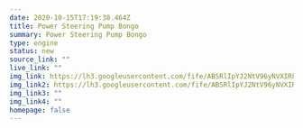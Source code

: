 ```yaml
---
date: 2020-10-15T17:19:38.464Z
title: Power Steering Pump Bongo
summary: Power Steering Pump Bongo
type: engine
status: new
source_link: ""
live_link: ""
img_link: https://lh3.googleusercontent.com/fife/ABSRlIpYJ2NtV96yNVXIRk81vspt3NE56LXUdQkWUS4W2EThb6Ar1GSLIPzQcSCL7sGaV_yHwzfWf3aXwazzEeH-j2dCEfJZS9MMJPsHzo98G-3e1Q-VejHiz6i5P0i0SS61sG31W7h-24Hd-g5UgUeyygpe3lCbkhgqFUHPXocPLvct0tVKFojq8KVFmjYYaoWj7Isp-PebFAoRlevCIksUAg4ra83afkfQYpzTb2kb3eKw7m7YDwuaq_g3uEM9njSEW9MtrQLkuP9gJxtlfdc9fGzqMOflfiWlfibpjJFoeKt2uwGaHKQPWjfa8vfzZKoNUKSTQFDjFb8J5GftdQ4G-sGTIkLb9w3iSG4ViGSnJ12Bgu2XMhKd0vKHGNSCUru_wHFtm45642NDOqqF1DaUKRofn0cATxwqKpRHfa9WvuikWHA1NQ-YpemViQdowAkeWpf-W-vuhr5E8JiwW80G43jFsTKlKx7tKlSWRP3vFowN-DsJwVeUckRRSyDwAhoPHiLWHLvgnLSQYTINpVu0kHf4tOc4wi-NMN6kRafl5tGWOpnnEA7Ajb_ofCTr5y4IMcdtLAFXozmfutxZ_Q9XUgt9rhNGxQ8HZcORLUP7DoF1vnOr_qDZHIWhgZU7fXEjJuLTAm_t3LdH16GNruoGS78IvqnwHHsohFXkEfSjfzQRzw5l1vqIQbUXvSTT_6faNgE0WsTImmu3JfcYSwieh2pTUXlfeXAx5w=w795-h666-ft
img_link2: https://lh3.googleusercontent.com/fife/ABSRlIpYJ2NtV96yNVXIRk81vspt3NE56LXUdQkWUS4W2EThb6Ar1GSLIPzQcSCL7sGaV_yHwzfWf3aXwazzEeH-j2dCEfJZS9MMJPsHzo98G-3e1Q-VejHiz6i5P0i0SS61sG31W7h-24Hd-g5UgUeyygpe3lCbkhgqFUHPXocPLvct0tVKFojq8KVFmjYYaoWj7Isp-PebFAoRlevCIksUAg4ra83afkfQYpzTb2kb3eKw7m7YDwuaq_g3uEM9njSEW9MtrQLkuP9gJxtlfdc9fGzqMOflfiWlfibpjJFoeKt2uwGaHKQPWjfa8vfzZKoNUKSTQFDjFb8J5GftdQ4G-sGTIkLb9w3iSG4ViGSnJ12Bgu2XMhKd0vKHGNSCUru_wHFtm45642NDOqqF1DaUKRofn0cATxwqKpRHfa9WvuikWHA1NQ-YpemViQdowAkeWpf-W-vuhr5E8JiwW80G43jFsTKlKx7tKlSWRP3vFowN-DsJwVeUckRRSyDwAhoPHiLWHLvgnLSQYTINpVu0kHf4tOc4wi-NMN6kRafl5tGWOpnnEA7Ajb_ofCTr5y4IMcdtLAFXozmfutxZ_Q9XUgt9rhNGxQ8HZcORLUP7DoF1vnOr_qDZHIWhgZU7fXEjJuLTAm_t3LdH16GNruoGS78IvqnwHHsohFXkEfSjfzQRzw5l1vqIQbUXvSTT_6faNgE0WsTImmu3JfcYSwieh2pTUXlfeXAx5w=w795-h666-ft
img_link3: ""
img_link4: ""
homepage: false
---
```

